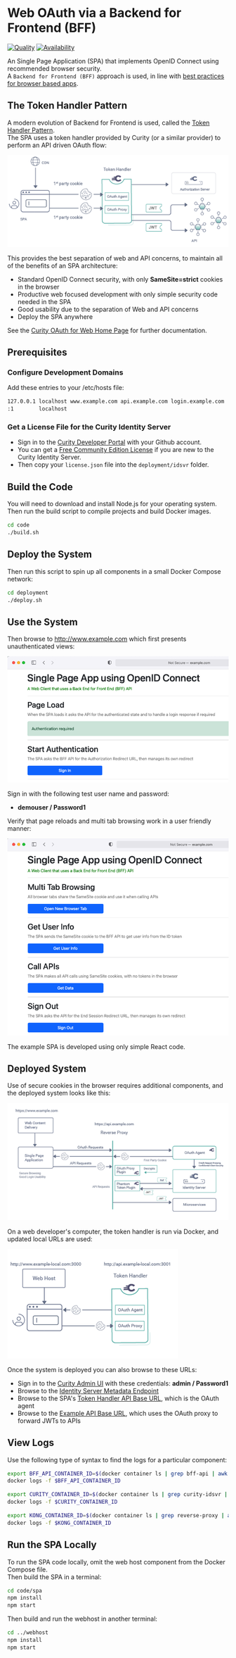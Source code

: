 # Web OAuth via a Backend for Frontend (BFF)

[![Quality](https://img.shields.io/badge/quality-experiment-red)](https://curity.io/resources/code-examples/status/)
[![Availability](https://img.shields.io/badge/availability-source-blue)](https://curity.io/resources/code-examples/status/)

An Single Page Application (SPA) that implements OpenID Connect using recommended browser security.\
A `Backend for Frontend (BFF)` approach is used, in line with [best practices for browser based apps](https://datatracker.ietf.org/doc/html/draft-ietf-oauth-browser-based-apps).

## The Token Handler Pattern

A modern evolution of Backend for Frontend is used, called the [Token Handler Pattern](https://curity.io/resources/learn/the-token-handler-pattern/).\
The SPA uses a token handler provided by Curity (or a similar provider) to perform an API driven OAuth flow:

![Logical Components](/code/spa/doc/logical-components.png)

This provides the best separation of web and API concerns, to maintain all of the benefits of an SPA architecture:

- Standard OpenID Connect security, with only **SameSite=strict** cookies in the browser
- Productive web focused development with only simple security code needed in the SPA
- Good usability due to the separation of Web and API concerns
- Deploy the SPA anywhere

See the [Curity OAuth for Web Home Page](https://curity.io/product/token-service/oauth-for-web/) for further documentation.

## Prerequisites

### Configure Development Domains

Add these entries to your /etc/hosts file:

```bash
127.0.0.1 localhost www.example.com api.example.com login.example.com
:1        localhost
```

### Get a License File for the Curity Identity Server

- Sign in to the [Curity Developer Portal](https://developer.curity.io/) with your Github account.
- You can get a [Free Community Edition License](https://curity.io/product/community/) if you are new to the Curity Identity Server.
- Then copy your `license.json` file into the `deployment/idsvr` folder.

## Build the Code

You will need to download and install Node.js
for your operating system.\
Then run the build script to compile projects and build Docker images.

```bash
cd code
./build.sh
```

## Deploy the System

Then run this script to spin up all components in a small Docker Compose network:

```bash
cd deployment
./deploy.sh
```

## Use the System

Then browse to http://www.example.com which first presents unauthenticated views:

![Unauthenticated Views](/code/spa/doc/ui-unauthenticated.png)

Sign in with the following test user name and password:

- **demouser / Password1**

Verify that page reloads and multi tab browsing work in a user friendly manner:

![Authenticated Views](/code/spa/doc/ui-authenticated.png)

The example SPA is developed using only simple React code.

## Deployed System

Use of secure cookies in the browser requires additional components, and the deployed system looks like this:

![Deployed Components](/code/spa/doc/deployed-components.png)

On a web developer's computer, the token handler is run via Docker, and updated local URLs are used:

![Developer Setup](/code/spa/doc/web-developer-setup.png)

Once the system is deployed you can also browse to these URLs:

- Sign in to the [Curity Admin UI](https://localhost:6749/admin) with these credentials: **admin / Password1**
- Browse to the [Identity Server Metadata Endpoint](http://login.example.com:8443/oauth/v2/oauth-anonymous/.well-known/openid-configuration)
- Browse to the SPA's [Token Handler API Base URL](http://api.example.com:3000/bff), which is the OAuth agent
- Browse to the [Example API Base URL](http://api.example.com:3000/api), which uses the OAuth proxy to forward JWTs to APIs

## View Logs

Use the following type of syntax to find the logs for a particular component:

```bash
export BFF_API_CONTAINER_ID=$(docker container ls | grep bff-api | awk '{print $1}')
docker logs -f $BFF_API_CONTAINER_ID
```

```bash
export CURITY_CONTAINER_ID=$(docker container ls | grep curity-idsvr | awk '{print $1}')
docker logs -f $CURITY_CONTAINER_ID
```

```bash
export KONG_CONTAINER_ID=$(docker container ls | grep reverse-proxy | awk '{print $1}')
docker logs -f $KONG_CONTAINER_ID
```

## Run the SPA Locally

To run the SPA code locally, omit the web host component from the Docker Compose file.\
Then build the SPA in a terminal:

```bash
cd code/spa
npm install
npm start
```

Then build and run the webhost in another terminal:
```bash
cd ../webhost
npm install
npm start
```
